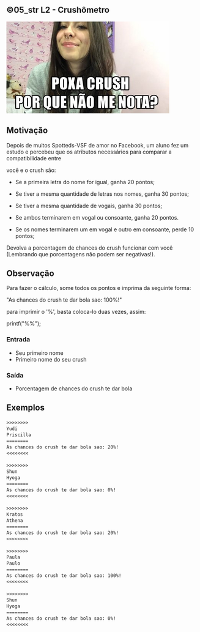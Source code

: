 ## ©05_str L2 - Crushômetro


![](__capa.jpg)

## Motivação

Depois de muitos Spotteds-VSF de amor no Facebook, um aluno fez um estudo e percebeu que os atributos necessários para comparar a compatibilidade entre

você e o crush são:

- Se a primeira letra do nome for igual, ganha 20 pontos;

- Se tiver a mesma quantidade de letras nos nomes, ganha 30 pontos;

- Se tiver a mesma quantidade de vogais, ganha 30 pontos;

- Se ambos terminarem em vogal ou consoante, ganha 20 pontos.

- Se os nomes terminarem um em vogal e outro em consoante, perde 10 pontos;

Devolva a porcentagem de chances do crush funcionar com você (Lembrando que porcentagens não podem ser negativas!).

## Observação

Para fazer o cálculo, some todos os pontos e imprima da seguinte forma:

"As chances do crush te dar bola sao: 100%!"

para imprimir o '%', basta coloca-lo duas vezes, assim:

printf("%%");

### Entrada

* Seu primeiro nome
* Primeiro nome do seu crush

### Saída

* Porcentagem de chances do crush te dar bola

## Exemplos

```
>>>>>>>>
Yudi
Priscilla
========
As chances do crush te dar bola sao: 20%!
<<<<<<<<

>>>>>>>>
Shun
Hyoga
========
As chances do crush te dar bola sao: 0%!
<<<<<<<<

>>>>>>>>
Kratos
Athena
========
As chances do crush te dar bola sao: 20%!
<<<<<<<<

>>>>>>>>
Paula
Paulo
========
As chances do crush te dar bola sao: 100%!
<<<<<<<<

>>>>>>>>
Shun
Hyoga
========
As chances do crush te dar bola sao: 0%!
<<<<<<<<
```

